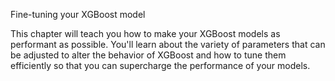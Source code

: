 Fine-tuning your XGBoost model

This chapter will teach you how to make your XGBoost models as performant as possible. You'll learn about the variety of parameters that can be adjusted to alter the behavior of XGBoost and how to tune them efficiently so that you can supercharge the performance of your models.
